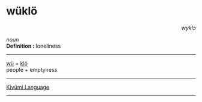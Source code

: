 
# wüklö

<div align="right"><i>wyklɔ</i></div>

*noun*  
**Definition :** loneliness  

---

[wü](wü.md) + [klö](klö.md)  
people + emptyness  

---

[Kivümi Language](../README.md)

---

